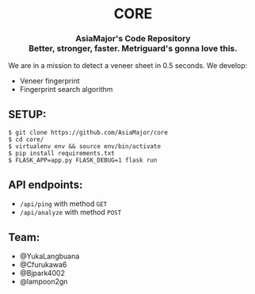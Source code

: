 <h1 align='center'>
    <strong>CORE</strong>
</h1>

<h3 align='center'>
    <strong>AsiaMajor's Code Repository</strong><br>
    Better, stronger, faster. Metriguard's gonna love this.
</h3>

We are in a mission to detect a veneer sheet in 0.5 seconds. We develop:
- Veneer fingerprint
- Fingerprint search algorithm

## SETUP:
```console
$ git clone https://github.com/AsiaMajor/core
$ cd core/
$ virtualenv env && source env/bin/activate
$ pip install requirements.txt
$ FLASK_APP=app.py FLASK_DEBUG=1 flask run
```

## API endpoints:
* `/api/ping` with method `GET`
* `/api/analyze` with method `POST`

## Team:
- @YukaLangbuana
- @Cfurukawa6
- @Bjpark4002
- @lampoon2gn
